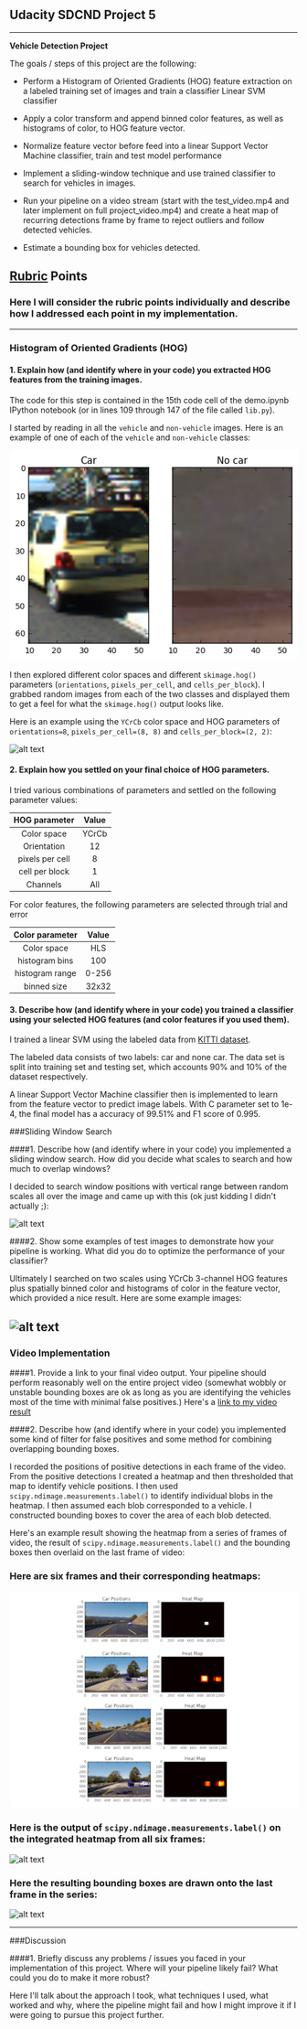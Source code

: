 ## Udacity SDCND Project 5
---

**Vehicle Detection Project**

The goals / steps of this project are the following:

* Perform a Histogram of Oriented Gradients (HOG) feature extraction on a labeled training set of images and train a classifier Linear SVM classifier

* Apply a color transform and append binned color features, as well as histograms of color, to HOG feature vector. 

* Normalize feature vector before feed into a linear Support Vector Machine classifier, train and test model performance

* Implement a sliding-window technique and use trained classifier to search for vehicles in images.

* Run your pipeline on a video stream (start with the test_video.mp4 and later implement on full project_video.mp4) and create a heat map of recurring detections frame by frame to reject outliers and follow detected vehicles.

* Estimate a bounding box for vehicles detected.

[//]: # (Image References)
[image1]: ./examples/car_not_car.png
[image2]: ./examples/HOG_example.jpg
[image3]: ./examples/sliding_windows.jpg
[image4]: ./examples/sliding_window.jpg
[image5]: ./examples/bboxes_and_heat.png
[image6]: ./examples/labels_map.png
[image7]: ./examples/output_bboxes.png
[video1]: ./project_video.mp4

## [Rubric](https://review.udacity.com/#!/rubrics/513/view) Points
### Here I will consider the rubric points individually and describe how I addressed each point in my implementation.  

---

### Histogram of Oriented Gradients (HOG)

#### 1. Explain how (and identify where in your code) you extracted HOG features from the training images.

The code for this step is contained in the 15th code cell of the demo.ipynb IPython notebook (or in lines 109 through 147 of the file called `lib.py`).  

I started by reading in all the `vehicle` and `non-vehicle` images.  Here is an example of one of each of the `vehicle` and `non-vehicle` classes:

![alt text][image1]

I then explored different color spaces and different `skimage.hog()` parameters (`orientations`, `pixels_per_cell`, and `cells_per_block`).  I grabbed random images from each of the two classes and displayed them to get a feel for what the `skimage.hog()` output looks like.

Here is an example using the `YCrCb` color space and HOG parameters of `orientations=8`, `pixels_per_cell=(8, 8)` and `cells_per_block=(2, 2)`:


![alt text][image2]

#### 2. Explain how you settled on your final choice of HOG parameters.

I tried various combinations of parameters and settled on the following parameter values:

| HOG parameter   | Value |
|:---------------:|:-----:|
| Color space     | YCrCb |
| Orientation     | 12    |
| pixels per cell | 8     |
| cell per block  | 1     |
| Channels        | All   |

For color features, the following parameters are selected through trial and error

| Color parameter | Value |
|:---------------:|:-----:|
| Color space     | HLS   |
| histogram bins  | 100   |
| histogram range | 0-256 |
| binned size     | 32x32 |


#### 3. Describe how (and identify where in your code) you trained a classifier using your selected HOG features (and color features if you used them).

I trained a linear SVM using the labeled data from [KITTI dataset](http://www.cvlibs.net/datasets/kitti/).

The labeled data consists of two labels: car and none car. The data set is split into training set and testing set, which accounts 90% and 10% of the dataset respectively.

A linear Support Vector Machine classifier then is implemented to learn from the feature vector to predict image labels. With C parameter set to 1e-4, the final model has a accuracy of 99.51% and F1 score of 0.995. 

###Sliding Window Search

####1. Describe how (and identify where in your code) you implemented a sliding window search.  How did you decide what scales to search and how much to overlap windows?

I decided to search window positions with vertical range between  random scales all over the image and came up with this (ok just kidding I didn't actually ;):

![alt text][image3]

####2. Show some examples of test images to demonstrate how your pipeline is working.  What did you do to optimize the performance of your classifier?

Ultimately I searched on two scales using YCrCb 3-channel HOG features plus spatially binned color and histograms of color in the feature vector, which provided a nice result.  Here are some example images:

![alt text][image4]
---

### Video Implementation

####1. Provide a link to your final video output.  Your pipeline should perform reasonably well on the entire project video (somewhat wobbly or unstable bounding boxes are ok as long as you are identifying the vehicles most of the time with minimal false positives.)
Here's a [link to my video result](./project_video.mp4)


####2. Describe how (and identify where in your code) you implemented some kind of filter for false positives and some method for combining overlapping bounding boxes.

I recorded the positions of positive detections in each frame of the video.  From the positive detections I created a heatmap and then thresholded that map to identify vehicle positions.  I then used `scipy.ndimage.measurements.label()` to identify individual blobs in the heatmap.  I then assumed each blob corresponded to a vehicle.  I constructed bounding boxes to cover the area of each blob detected.  

Here's an example result showing the heatmap from a series of frames of video, the result of `scipy.ndimage.measurements.label()` and the bounding boxes then overlaid on the last frame of video:

### Here are six frames and their corresponding heatmaps:

![alt text][image5]

### Here is the output of `scipy.ndimage.measurements.label()` on the integrated heatmap from all six frames:
![alt text][image6]

### Here the resulting bounding boxes are drawn onto the last frame in the series:
![alt text][image7]



---

###Discussion

####1. Briefly discuss any problems / issues you faced in your implementation of this project.  Where will your pipeline likely fail?  What could you do to make it more robust?

Here I'll talk about the approach I took, what techniques I used, what worked and why, where the pipeline might fail and how I might improve it if I were going to pursue this project further.  

